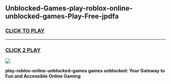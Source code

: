 
## Unblocked-Games-play-roblox-online-unblocked-games-Play-Free-jpdfa
<h3>
<a href="https://premium76.site?title=play-roblox-online-unblocked-games&ref=15A">CLICK TO PLAY</a></h3>
<hr>

<h3>
<a href="https://premium76.site?title=play-roblox-online-unblocked-games&ref=15A">CLICK 2 PLAY</a>
  
</h3>

<a href="https://premium76.site?title=play-roblox-online-unblocked-games&ref=15A"><img src="https://clearcache.store/games.png"></a>


**play-roblox-online-unblocked-games games unblocked: Your Gateway to Fun and Accessible Online Gaming**
